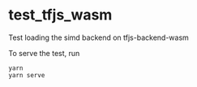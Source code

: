 # test_tfjs_wasm
Test loading the simd backend on tfjs-backend-wasm

To serve the test, run
```
yarn
yarn serve
```
